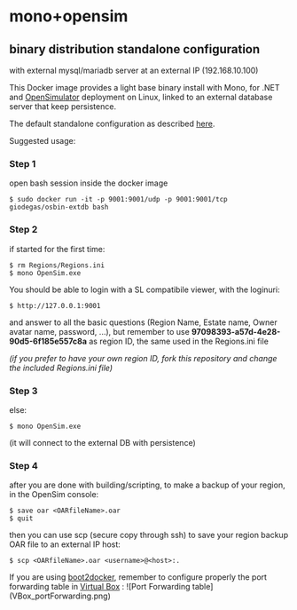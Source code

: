 # mono+opensim
## binary distribution standalone configuration

with external mysql/mariadb server at an external IP (192.168.10.100)

This Docker image provides a light base binary install with Mono, for .NET and [OpenSimulator](http://opensimulator.org)
deployment on Linux, linked to an external database server that keep persistence.

The default standalone configuration as described [here](http://opensimulator.org/wiki/Configuration).

Suggested usage:

### Step 1 
open bash session inside the docker image

    $ sudo docker run -it -p 9001:9001/udp -p 9001:9001/tcp giodegas/osbin-extdb bash

### Step 2
if started for the first time:

    $ rm Regions/Regions.ini 
    $ mono OpenSim.exe

You should be able to login with a SL compatibile viewer, with the loginuri:

    $ http://127.0.0.1:9001
and answer to all the basic questions (Region Name, Estate name, Owner avatar name, password, ...), but remember to use __97098393-a57d-4e28-90d5-6f185e557c8a__ as region ID, the same used in the Regions.ini file

_(if you prefer to have your own region ID, fork this repository and change the included Regions.ini file)_

### Step 3
else:

    $ mono OpenSim.exe

(it will connect to the external DB with persistence)

### Step 4 
after you are done with building/scripting, to make a backup of your region, in the OpenSim console:

    $ save oar <OARfileName>.oar
    $ quit

then you can use scp (secure copy through ssh) to save your region backup OAR file to an external IP host:

    $ scp <OARfileName>.oar <username>@<host>:.
    
If you are using [boot2docker](http://boot2docker.io), remember to configure properly the port forwarding table in [Virtual Box](http://www.virtualbox.org) :
![Port Forwarding table]
(VBox_portForwarding.png)
 